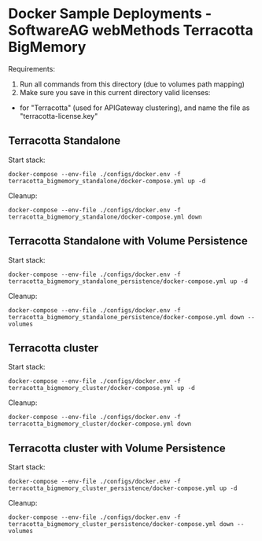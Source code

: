 # Docker Sample Deployments - SoftwareAG webMethods Terracotta BigMemory

Requirements: 

1) Run all commands from this directory (due to volumes path mapping)
2) Make sure you save in this current directory valid licenses:
 - for "Terracotta" (used for APIGateway clustering), and name the file as "terracotta-license.key"

## Terracotta Standalone

Start stack:

```
docker-compose --env-file ./configs/docker.env -f terracotta_bigmemory_standalone/docker-compose.yml up -d
```

Cleanup:

```
docker-compose --env-file ./configs/docker.env -f terracotta_bigmemory_standalone/docker-compose.yml down
```

## Terracotta Standalone with Volume Persistence

Start stack:

```
docker-compose --env-file ./configs/docker.env -f terracotta_bigmemory_standalone_persistence/docker-compose.yml up -d
```

Cleanup:

```
docker-compose --env-file ./configs/docker.env -f terracotta_bigmemory_standalone_persistence/docker-compose.yml down --volumes
```

## Terracotta cluster

Start stack:

```
docker-compose --env-file ./configs/docker.env -f terracotta_bigmemory_cluster/docker-compose.yml up -d
```

Cleanup:

```
docker-compose --env-file ./configs/docker.env -f terracotta_bigmemory_cluster/docker-compose.yml down
```

## Terracotta cluster with Volume Persistence

Start stack:

```
docker-compose --env-file ./configs/docker.env -f terracotta_bigmemory_cluster_persistence/docker-compose.yml up -d
```

Cleanup:

```
docker-compose --env-file ./configs/docker.env -f terracotta_bigmemory_cluster_persistence/docker-compose.yml down --volumes
```